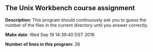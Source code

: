 ## The Unix Workbench course assignment

**Description**: This program should continuously ask you to guess the number of the files in the current directory until you answer correctly.

**Make date**: Wed Sep 19 14:39:40 DST 2018

**Number of lines in this program:** 26
